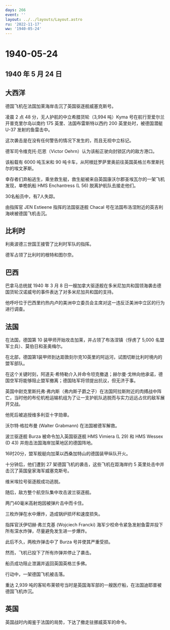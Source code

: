 ```yaml
---
days: 266
event: ''
layout: ../../layouts/Layout.astro
ru: '2022-11-17'
ww: '1940-05-24'
---
```


# 1940-05-24

## 1940 年 5 月 24 日

## 大西洋

德国飞机在法国加莱海岸击沉了英国驱逐舰威塞克斯号。

凌晨 2 点 48 分，无人护航的中立希腊货轮（3,994 吨）Kyma
号在航行至爱尔兰开普克里尔岛以南约 175 英里、法国布雷斯特以西约 200
英里处时，被德国潜艇 U-37 发射的鱼雷击中。

这次袭击是在没有任何警告的情况下发生的，而且无视中立标记。

德军司令维克托·厄恩（Victor Oehrn）认为该船正驶向封锁区内的敌方港口。

该船载有 6000 吨玉米和 90
吨卡车，从阿根廷罗萨里奥前往英国英格兰布里斯托尔的埃文茅斯。

幸存者们弃船逃生，乘坐救生艇，救生艇被来自英国康沃尔郡圣埃瓦尔的一架飞机发现，单桅帆船
HMS Enchantress (L 56) 脱离护航队去接走他们。

30名船员中，有7人失踪。

由指挥官 JEN Estieene 指挥的法国驱逐舰 Chacal
号在法国布洛涅附近的英吉利海峡被德国飞机击沉。

## 比利时

利奥波德三世国王接管了比利时军队的指挥。

德军占领了比利时的根特和图尔奈。

## 巴西

巴拿马总统就 1940 年 3 月 8
日一艘加拿大驱逐舰在多米尼加共和国领海袭击德国货轮汉诺威号的事件表达了对多米尼加共和国的支持。

他呼吁位于巴西里约热内卢的美洲中立委员会主席对这一违反泛美洲中立区的行为进行调查。

## 法国

在法国，德国第 10 装甲师开始攻击加莱，并占领了布洛涅镇（俘虏了 5,000
名盟军士兵）、莫伯日和圣奥梅尔。

在北部，德国第1装甲师到达距敦刻尔克10英里的阿运河，试图切断比利时境内的盟军部队。

在这个关键时刻，阿道夫·希特勒介入并命令坦克撤退；赫尔曼·戈林向他承诺，德国空军将能够阻止盟军撤离；德国陆军将领提出抗议，但无济于事。

英国中尉克里斯托弗·弗内斯（弗内斯子爵之子）在法国阿拉斯附近的肉搏战中阵亡，当时他的布伦机枪运输机组为了让一支护航队逃脱而与实力远远占优的敌军展开交战。

他死后被追授维多利亚十字勋章。

沃尔特·格拉布曼 (Walter Grabmann) 在法国被德军解救。

波兰驱逐舰 Burza 被命令加入英国驱逐舰 HMS Vimiera (L 29) 和 HMS Wessex
(D 43) 并炮击法国海岸加莱地区的德国阵地。

16时20分，盟军舰艇向加莱以西桑加特山的德国装甲纵队开火。

十分钟后，他们遭到 27 架德国飞机的袭击，这些飞机在距海岸约 5
英里处击中并击沉了英国皇家海军威塞克斯号。

维米埃拉号驱逐舰成功逃脱。

随后，敌方整个航空队集中攻击波兰驱逐舰。

两门40毫米高射炮因被弹片击中而卡住。

三枚炸弹在水中爆炸，造成锅炉损坏和速度损失。

指挥官沃伊切赫·弗兰克基 (Wojciech Francki)
海军少校命令紧急发射鱼雷并投下所有深水炸弹，尽量避免发生进一步爆炸。

此后不久，两枚炸弹击中了 Burza 号并使其严重受损。

然而，飞机已投下了所有炸弹并停止了袭击。

船员成功阻止泄漏并返回英国英格兰多佛。

行动中，一架德国飞机被击落。

重达 2,939
吨的客轮布莱顿号当时是英国海军部的一艘医疗船，在法国迪耶普被德国飞机炸沉。

## 英国

英国战时内阁鉴于法国的局势，下达了撤走驻挪威英军的命令。